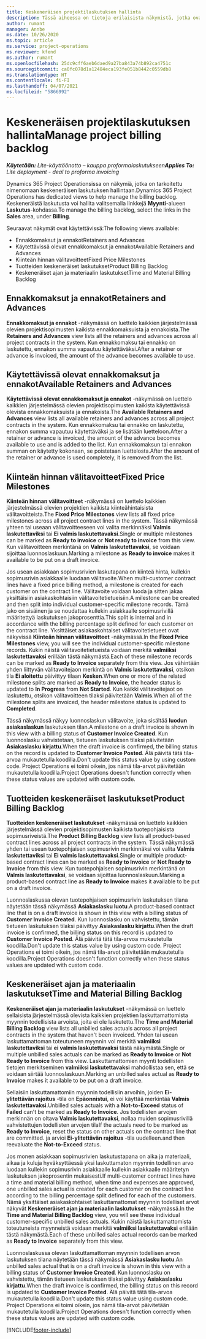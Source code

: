 ```yaml
---
title: Keskeneräisen projektilaskutuksen hallinta
description: Tässä aiheessa on tietoja erilaisista näkymistä, jotka ovat käytettävissä projektien laskutuksen jonon hallinnassa.
author: rumant
manager: Annbe
ms.date: 10/26/2020
ms.topic: article
ms.service: project-operations
ms.reviewer: kfend
ms.author: rumant
ms.openlocfilehash: 25dc9cff6aeb6daed9a27ba843a74b892ca4751c
ms.sourcegitcommit: ca0fc078d1a12484eca193fe051b8442c0559db8
ms.translationtype: HT
ms.contentlocale: fi-FI
ms.lasthandoff: 04/07/2021
ms.locfileid: "5866992"
---
```

# <a name="manage-project-billing-backlog"></a><span data-ttu-id="e484e-103">Keskeneräisen projektilaskutuksen hallinta</span><span class="sxs-lookup"><span data-stu-id="e484e-103">Manage project billing backlog</span></span> 

<span data-ttu-id="e484e-104">_**Käytetään:** Lite-käyttöönotto – kauppa proformalaskutukseen_</span><span class="sxs-lookup"><span data-stu-id="e484e-104">_**Applies To:** Lite deployment - deal to proforma invoicing_</span></span>

<span data-ttu-id="e484e-105">Dynamics 365 Project Operationsissa on näkymiä, jotka on tarkoitettu nimenomaan keskeneräisen laskutuksen hallintaan.</span><span class="sxs-lookup"><span data-stu-id="e484e-105">Dynamics 365 Project Operations has dedicated views to help manage the billing backlog.</span></span> <span data-ttu-id="e484e-106">Keskeneräistä laskutusta voi hallita valitsemalla linkkejä **Myynti**-alueen **Laskutus**-kohdassa.</span><span class="sxs-lookup"><span data-stu-id="e484e-106">To manage the billing backlog, select the links in the **Sales** area, under **Billing**.</span></span> 

<span data-ttu-id="e484e-107">Seuraavat näkymät ovat käytettävissä:</span><span class="sxs-lookup"><span data-stu-id="e484e-107">The following views available:</span></span>

- <span data-ttu-id="e484e-108">Ennakkomaksut ja ennakot</span><span class="sxs-lookup"><span data-stu-id="e484e-108">Retainers and Advances</span></span>
- <span data-ttu-id="e484e-109">Käytettävissä olevat ennakkomaksut ja ennakot</span><span class="sxs-lookup"><span data-stu-id="e484e-109">Available Retainers and Advances</span></span>
- <span data-ttu-id="e484e-110">Kiinteän hinnan välitavoitteet</span><span class="sxs-lookup"><span data-stu-id="e484e-110">Fixed Price Milestones</span></span>
- <span data-ttu-id="e484e-111">Tuotteiden keskeneräiset laskutukset</span><span class="sxs-lookup"><span data-stu-id="e484e-111">Product Billing Backlog</span></span>
- <span data-ttu-id="e484e-112">Keskeneräiset ajan ja materiaalin laskutukset</span><span class="sxs-lookup"><span data-stu-id="e484e-112">Time and Material Billing Backlog</span></span>

## <a name="retainers-and-advances"></a><span data-ttu-id="e484e-113">Ennakkomaksut ja ennakot</span><span class="sxs-lookup"><span data-stu-id="e484e-113">Retainers and Advances</span></span>

<span data-ttu-id="e484e-114">**Ennakkomaksut ja ennakot** -näkymässä on luettelo kaikkien järjestelmässä olevien projektisopimusten kaikista ennakkomaksuista ja ennakoista.</span><span class="sxs-lookup"><span data-stu-id="e484e-114">The **Retainers and Advances** view lists all the retainers and advances across all project contracts in the system.</span></span> <span data-ttu-id="e484e-115">Kun ennakkomaksu tai ennakko on laskutettu, ennakon summa vapautuu käytettäväksi.</span><span class="sxs-lookup"><span data-stu-id="e484e-115">After a retainer or advance is invoiced, the amount of the advance becomes available to use.</span></span>

## <a name="available-retainers-and-advances"></a><span data-ttu-id="e484e-116">Käytettävissä olevat ennakkomaksut ja ennakot</span><span class="sxs-lookup"><span data-stu-id="e484e-116">Available Retainers and Advances</span></span>

<span data-ttu-id="e484e-117">**Käytettävissä olevat ennakkomaksut ja ennakot** -näkymässä on luettelo kaikkien järjestelmässä olevien projektisopimusten kaikista käytettävissä olevista ennakkomaksuista ja ennakoista.</span><span class="sxs-lookup"><span data-stu-id="e484e-117">The **Available Retainers and Advances** view lists all available retainers and advances across all project contracts in the system.</span></span> <span data-ttu-id="e484e-118">Kun ennakkomaksu tai ennakko on laskutettu, ennakon summa vapautuu käytettäväksi ja se lisätään luetteloon.</span><span class="sxs-lookup"><span data-stu-id="e484e-118">After a retainer or advance is invoiced, the amount of the advance becomes available to use and is added to the list.</span></span> <span data-ttu-id="e484e-119">Kun ennakkomaksun tai ennakon summan on käytetty kokonaan, se poistetaan luettelosta.</span><span class="sxs-lookup"><span data-stu-id="e484e-119">After the amount of the retainer or advance is used completely, it is removed from the list.</span></span>

## <a name="fixed-price-milestones"></a><span data-ttu-id="e484e-120">Kiinteän hinnan välitavoitteet</span><span class="sxs-lookup"><span data-stu-id="e484e-120">Fixed Price Milestones</span></span>

<span data-ttu-id="e484e-121">**Kiinteän hinnan välitavoitteet** -näkymässä on luettelo kaikkien järjestelmässä olevien projektien kaikista kiinteähintaisista välitavoitteista.</span><span class="sxs-lookup"><span data-stu-id="e484e-121">The **Fixed Price Milestones** view lists all fixed price milestones across all project contract lines in the system.</span></span> <span data-ttu-id="e484e-122">Tässä näkymässä yhteen tai useaan välitavoitteeseen voi valita merkinnäksi **Valmis laskutettaviksi** tai **Ei valmis laskutettavaksi**.</span><span class="sxs-lookup"><span data-stu-id="e484e-122">Single or multiple milestones can be marked as **Ready to invoice** or **Not ready to invoice** from this view.</span></span> <span data-ttu-id="e484e-123">Kun välitavoitteen merkintänä on **Valmis laskutettavaksi**, se voidaan sijoittaa luonnoslaskuun.</span><span class="sxs-lookup"><span data-stu-id="e484e-123">Marking a milestone as **Ready to invoice** makes it available to be put on a draft invoice.</span></span>

<span data-ttu-id="e484e-124">Jos usean asiakkaan sopimusrivien laskutapana on kiinteä hinta, kullekin sopimusrivin asiakkaalle luodaan välitavoite.</span><span class="sxs-lookup"><span data-stu-id="e484e-124">When multi-customer contract lines have a fixed price billing method, a milestone is created for each customer on the contract line.</span></span> <span data-ttu-id="e484e-125">Välitavoite voidaan luoda ja sitten jakaa yksittäisiin asiakaskohtaisiin välitavoitetietueisiin.</span><span class="sxs-lookup"><span data-stu-id="e484e-125">A milestone can be created and then split into individual customer-specific milestone records.</span></span> <span data-ttu-id="e484e-126">Tämä jako on sisäinen ja se noudattaa kullekin asiakkaalle sopimusrivillä määritettyä laskutuksen jakoprosenttia.</span><span class="sxs-lookup"><span data-stu-id="e484e-126">This split is internal and in accordance with the billing percentage split defined for each customer on the contract line.</span></span> <span data-ttu-id="e484e-127">Yksittäiset asiakaskohtaiset välitavoitetietueet ovat näkyvissä **Kiinteän hinnan välitavoitteet** -näkymässä.</span><span class="sxs-lookup"><span data-stu-id="e484e-127">In the **Fixed Price Milestones** view, you will see the individual customer-specific milestone records.</span></span> <span data-ttu-id="e484e-128">Kukin näistä välitavoitetietueista voidaan merkitä **valmiiksi laskutettavaksi** erillään tästä näkymästä.</span><span class="sxs-lookup"><span data-stu-id="e484e-128">Each of these milestone records can be marked as **Ready to Invoice** separately from this view.</span></span> <span data-ttu-id="e484e-129">Jos vähintään yhden liittyvän välitavoitejaon merkintä on **Valmis laskutettavaksi**, otsikon tila **Ei aloitettu** päivittyy tilaan **Kesken**.</span><span class="sxs-lookup"><span data-stu-id="e484e-129">When one or more of the related milestone splits are marked as **Ready to Invoice**, the header status is updated to **In Progress** from **Not Started**.</span></span> <span data-ttu-id="e484e-130">Kun kaikki välitavoitejaot on laskutettu, otsikon välitavoitteen tilaksi päivitetään **Valmis**.</span><span class="sxs-lookup"><span data-stu-id="e484e-130">When all of the milestone splits are invoiced, the header milestone status is updated to **Completed**.</span></span>

<span data-ttu-id="e484e-131">Tässä näkymässä näkyy luonnoslaskun välitavoite, joka sisältää **luodun asiakaslaskun** laskutuksen tilan.</span><span class="sxs-lookup"><span data-stu-id="e484e-131">A milestone on a draft invoice is shown in this view with a billing status of **Customer Invoice Created**.</span></span> <span data-ttu-id="e484e-132">Kun luonnoslasku vahvistetaan, tietueen laskutuksen tilaksi päivitetään **Asiakaslasku kirjattu**.</span><span class="sxs-lookup"><span data-stu-id="e484e-132">When the draft invoice is confirmed, the billing status on the record is updated to **Customer Invoice Posted**.</span></span> <span data-ttu-id="e484e-133">Älä päivitä tätä tila-arvoa mukautetulla koodilla.</span><span class="sxs-lookup"><span data-stu-id="e484e-133">Don't update this status value by using custom code.</span></span> <span data-ttu-id="e484e-134">Project Operations ei toimi oikein, jos nämä tila-arvot päivitetään mukautetulla koodilla.</span><span class="sxs-lookup"><span data-stu-id="e484e-134">Project Operations doesn't function correctly when these status values are updated with custom code.</span></span>

## <a name="product-billing-backlog"></a><span data-ttu-id="e484e-135">Tuotteiden keskeneräiset laskutukset</span><span class="sxs-lookup"><span data-stu-id="e484e-135">Product Billing Backlog</span></span>

<span data-ttu-id="e484e-136">**Tuotteiden keskeneräiset laskutukset** -näkymässä on luettelo kaikkien järjestelmässä olevien projektisopimusten kaikista tuotepohjaisista sopimusriveistä.</span><span class="sxs-lookup"><span data-stu-id="e484e-136">The **Product Billing Backlog** view lists all product-based contract lines across all project contracts in the system.</span></span> <span data-ttu-id="e484e-137">Tässä näkymässä yhden tai usean tuotepohjaisen sopimusrivin merkinnäksi voi valita **Valmis laskutettaviksi** tai **Ei valmis laskutettavaksi**.</span><span class="sxs-lookup"><span data-stu-id="e484e-137">Single or multiple product-based contract lines can be marked as **Ready to Invoice** or **Not Ready to Invoice** from this view.</span></span> <span data-ttu-id="e484e-138">Kun tuotepohjaisen sopimusrivin merkintänä on **Valmis laskutettavaksi**, se voidaan sijoittaa luonnoslaskuun.</span><span class="sxs-lookup"><span data-stu-id="e484e-138">Marking a product-based contract line as **Ready to Invoice** makes it available to be put on a draft invoice.</span></span>

<span data-ttu-id="e484e-139">Luonnoslaskussa olevan tuotepohjaisen sopimusrivin laskutuksen tilana näytetään tässä näkymässä **Asiakaslasku luotu**.</span><span class="sxs-lookup"><span data-stu-id="e484e-139">A product-based contract line that is on a draft invoice is shown in this view with a billing status of **Customer Invoice Created**.</span></span> <span data-ttu-id="e484e-140">Kun luonnoslasku on vahvistettu, tämän tietueen laskutuksen tilaksi päivittyy **Asiakaslasku kirjattu**.</span><span class="sxs-lookup"><span data-stu-id="e484e-140">When the draft invoice is confirmed, the billing status on this record is updated to **Customer Invoice Posted**.</span></span> <span data-ttu-id="e484e-141">Älä päivitä tätä tila-arvoa mukautetulla koodilla.</span><span class="sxs-lookup"><span data-stu-id="e484e-141">Don't update this status value by using custom code.</span></span> <span data-ttu-id="e484e-142">Project Operations ei toimi oikein, jos nämä tila-arvot päivitetään mukautetulla koodilla.</span><span class="sxs-lookup"><span data-stu-id="e484e-142">Project Operations doesn't function correctly when these status values are updated with custom code.</span></span>

## <a name="time-and-material-billing-backlog"></a><span data-ttu-id="e484e-143">Keskeneräiset ajan ja materiaalin laskutukset</span><span class="sxs-lookup"><span data-stu-id="e484e-143">Time and Material Billing Backlog</span></span>

<span data-ttu-id="e484e-144">**Keskeneräiset ajan ja materiaalin laskutukset** -näkymässä on luettelo sellaisista järjestelmässä olevista kaikkien projektien laskuttamattomista myynnin todellisista arvoista, joita ei ole laskutettu.</span><span class="sxs-lookup"><span data-stu-id="e484e-144">The **Time and Material Billing Backlog** view lists all unbilled sales actuals across all project contracts in the system that haven't been invoiced.</span></span> <span data-ttu-id="e484e-145">Yhden tai usean laskuttamattoman toteutuneen myynnin voi merkitä **valmiiksi laskutettaviksi** tai **ei valmis laskutettavaksi** tästä näkymästä.</span><span class="sxs-lookup"><span data-stu-id="e484e-145">Single or multiple unbilled sales actuals can be marked as **Ready to Invoice** or **Not Ready to Invoice** from this view.</span></span> <span data-ttu-id="e484e-146">Laskuttamattomien myynti todellisten tietojen merkitseminen **valmiiksi laskutettavaksi** mahdollistaa sen, että se voidaan siirtää luonnoslaskuun.</span><span class="sxs-lookup"><span data-stu-id="e484e-146">Marking an unbilled sales actual as **Ready to Invoice** makes it available to be put on a draft invoice.</span></span>

<span data-ttu-id="e484e-147">Sellaisiin laskuttamattomiin myynnin todellisiin arvoihin, joiden **Ei-ylitettävän rajoitus** -tila on **Epäonnistui**, ei voi käyttää merkintää **Valmis laskutettavaksi**.</span><span class="sxs-lookup"><span data-stu-id="e484e-147">Unbilled sales actuals with a **Not-to-Exceed** status of **Failed** can't be marked as **Ready to Invoice**.</span></span> <span data-ttu-id="e484e-148">Jos todellisten arvojen merkinnän on oltava **Valmis laskutettavaksi**, nollaa muiden sopimusrivillä vahvistettujen todellisten arvojen tila</span><span class="sxs-lookup"><span data-stu-id="e484e-148">If the actuals need to be marked as **Ready to Invoice**, reset the status on other actuals on the contract line that are committed.</span></span> <span data-ttu-id="e484e-149">ja arvioi **Ei-ylitettävän rajoitus** -tila uudelleen.</span><span class="sxs-lookup"><span data-stu-id="e484e-149">and then reevaluate the **Not-to-Exceed** status.</span></span>

<span data-ttu-id="e484e-150">Jos monen asiakkaan sopimusrivien laskutustapana on aika ja materiaali, aikaa ja kuluja hyväksyttäessä yksi laskuttamaton myynnin todellinen arvo luodaan kullekin sopimusrivin asiakkaalle kullekin asiakkaalle määritetyn laskutuksen jakoprosentin mukaisesti.</span><span class="sxs-lookup"><span data-stu-id="e484e-150">If multi-customer contract lines have a time and material billing method, when time and expenses are approved, one unbilled sales actual is created for each customer on the contract line according to the billing percentage split defined for each of the customers.</span></span> <span data-ttu-id="e484e-151">Nämä yksittäiset asiakaskohtaiset laskuttamattomat myynnin todelliset arvot näkyvät **Keskeneräiset ajan ja materiaalin laskutukset** -näkymässä.</span><span class="sxs-lookup"><span data-stu-id="e484e-151">In the **Time and Material Billing Backlog** view, you will see these individual customer-specific unbilled sales actuals.</span></span> <span data-ttu-id="e484e-152">Kukin näistä laskuttamattomista toteutuneista myynneistä voidaan merkitä **valmiiksi laskutettavaksi** erillään tästä näkymästä.</span><span class="sxs-lookup"><span data-stu-id="e484e-152">Each of these unbilled sales actual records can be marked as **Ready to Invoice** separately from this view.</span></span>

<span data-ttu-id="e484e-153">Luonnoslaskussa olevan laskuttamattoman myynnin todellisen arvon laskutuksen tilana näytetään tässä näkymässä **Asiakaslasku luotu**.</span><span class="sxs-lookup"><span data-stu-id="e484e-153">An unbilled sales actual that is on a draft invoice is shown in this view with a billing status of **Customer Invoice Created**.</span></span> <span data-ttu-id="e484e-154">Kun luonnoslasku on vahvistettu, tämän tietueen laskutuksen tilaksi päivittyy **Asiakaslasku kirjattu**.</span><span class="sxs-lookup"><span data-stu-id="e484e-154">When the draft invoice is confirmed, the billing status on this record is updated to **Customer Invoice Posted**.</span></span> <span data-ttu-id="e484e-155">Älä päivitä tätä tila-arvoa mukautetulla koodilla.</span><span class="sxs-lookup"><span data-stu-id="e484e-155">Don't update this status value using custom code.</span></span> <span data-ttu-id="e484e-156">Project Operations ei toimi oikein, jos nämä tila-arvot päivitetään mukautetulla koodilla.</span><span class="sxs-lookup"><span data-stu-id="e484e-156">Project Operations doesn't function correctly when these status values are updated with custom code.</span></span>


[!INCLUDE[footer-include](../../includes/footer-banner.md)]
